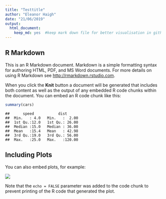 ```yaml
---
title: "Testtitle"
author: "Eleanor Haigh"
date: "21/06/2019"
output: 
  html_document: 
    keep_md: yes  #keep mark down file for better visualisation in github (path is r file-->.md file-->html)
---
```




## R Markdown

This is an R Markdown document. Markdown is a simple formatting syntax for authoring HTML, PDF, and MS Word documents. For more details on using R Markdown see <http://rmarkdown.rstudio.com>.

When you click the **Knit** button a document will be generated that includes both content as well as the output of any embedded R code chunks within the document. You can embed an R code chunk like this:


```r
summary(cars)
```

```
##      speed           dist       
##  Min.   : 4.0   Min.   :  2.00  
##  1st Qu.:12.0   1st Qu.: 26.00  
##  Median :15.0   Median : 36.00  
##  Mean   :15.4   Mean   : 42.98  
##  3rd Qu.:19.0   3rd Qu.: 56.00  
##  Max.   :25.0   Max.   :120.00
```

## Including Plots

You can also embed plots, for example:

![](firstRmarkdown_files/figure-html/pressure-1.png)<!-- -->

Note that the `echo = FALSE` parameter was added to the code chunk to prevent printing of the R code that generated the plot.
